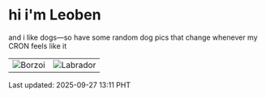 # hi i'm Leoben

and i like dogs—so have some random dog pics that change whenever my CRON feels like it

|  |  |
|--------|----------|
| ![Borzoi](https://random-dog-vercel.vercel.app/api/random-borzoi?v=1758949873) | ![Labrador](https://random-dog-vercel.vercel.app/api/random-labrador?v=1758949873) |

Last updated: 2025-09-27 13:11 PHT
